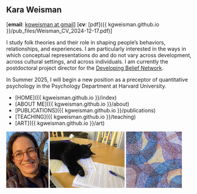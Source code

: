 ## Kara Weisman

[**email**: [kgweisman at gmail](mailto:kgweisman@gmail.com)] [**cv**: [pdf]({{ kgweisman.github.io }}/pub_files/Weisman_CV_2024-12-17.pdf)]

I study folk theories and their role in shaping people’s behaviors, relationships, and experiences. I am particularly interested in the ways in which conceptual representations do and do not vary across development, across cultural settings, and across individuals. I am currently the postdoctoral project director for the [Developing Belief Network](https://www.developingbelief.com/). 

In Summer 2025, I will begin a new position as a preceptor of quantitative psychology in the Psychology Department at Harvard University.

* [HOME]({{ kgweisman.github.io }}/index)
* [ABOUT ME]({{ kgweisman.github.io }}/about)
* [PUBLICATIONS]({{ kgweisman.github.io }}/publications)
* [TEACHING]({{ kgweisman.github.io }}/teaching)
* [ART]({{ kgweisman.github.io }}/art)


<img src="images/kgw_pic3.jpg" alt="Kara" height="150"/>
<img src="images/cat.jpg" alt="Cat" height="150"/>
<img src="images/art.png" alt="Art" height="150"/>
